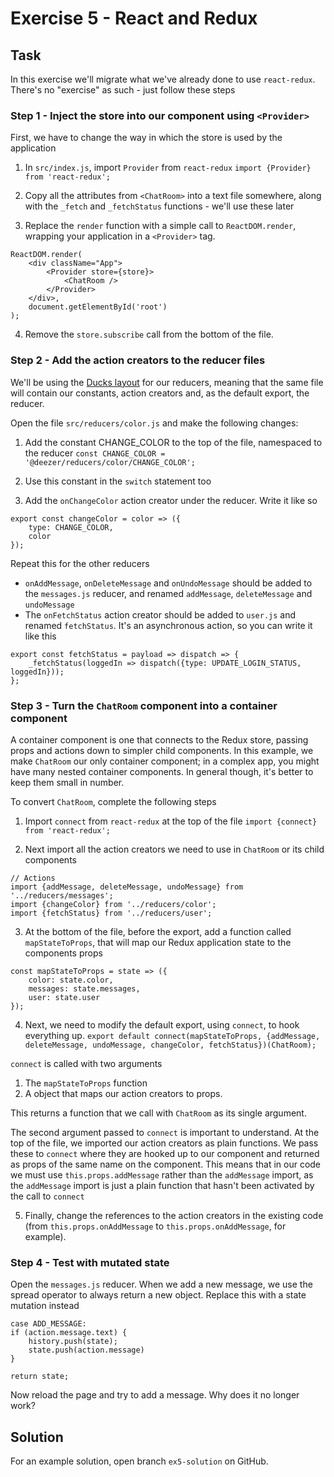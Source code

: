 # Exercise 5 - React and Redux

## Task

In this exercise we'll migrate what we've already done to use `react-redux`. There's no "exercise" as such - just follow
these steps

### Step 1 - Inject the store into our component using `<Provider>`

First, we have to change the way in which the store is used by the application

1. In `src/index.js`, import `Provider` from `react-redux`
`import {Provider} from 'react-redux';`

2. Copy all the attributes from `<ChatRoom>` into a text file somewhere, along with the `_fetch` and `_fetchStatus` functions - we'll use these later

3. Replace the `render` function with a simple call to `ReactDOM.render`, wrapping your application in a `<Provider>` tag.

```
ReactDOM.render(
	<div className="App">
		<Provider store={store}>
			<ChatRoom />
		</Provider>
	</div>,
	document.getElementById('root')
);
```

4. Remove the `store.subscribe` call from the bottom of the file.

### Step 2 - Add the action creators to the reducer files

We'll be using the [Ducks layout](https://github.com/erikras/ducks-modular-redux) for our reducers, meaning that the same file
will contain our constants, action creators and, as the default export, the reducer.

Open the file `src/reducers/color.js` and make the following changes:

1. Add the constant CHANGE_COLOR to the top of the file, namespaced to the reducer
`const CHANGE_COLOR = '@deezer/reducers/color/CHANGE_COLOR';`

2. Use this constant in the `switch` statement too

3. Add the `onChangeColor` action creator under the reducer. Write it like so 

```
export const changeColor = color => ({
	type: CHANGE_COLOR,
	color
});
```

Repeat this for the other reducers

- `onAddMessage`, `onDeleteMessage` and `onUndoMessage` should be added to the `messages.js` reducer, and renamed `addMessage`, `deleteMessage` and `undoMessage`
- The `onFetchStatus` action creator should be added  to `user.js` and renamed `fetchStatus`. It's an asynchronous action, so you can write it like this

```
export const fetchStatus = payload => dispatch => {
	_fetchStatus(loggedIn => dispatch({type: UPDATE_LOGIN_STATUS, loggedIn}));
};
```

### Step 3 - Turn the `ChatRoom` component into a container component

A container component is one that connects to the Redux store, passing props and actions down to simpler child components. In this example, we 
make `ChatRoom` our only container component; in a complex app, you might have many nested container components. In general though, it's better
to keep them small in number.

To convert `ChatRoom`, complete the following steps

1. Import `connect` from `react-redux` at the top of the file
`import {connect} from 'react-redux';`

2. Next import all the action creators we need to use in `ChatRoom` or its child components
```
// Actions
import {addMessage, deleteMessage, undoMessage} from '../reducers/messages';
import {changeColor} from '../reducers/color';
import {fetchStatus} from '../reducers/user';
```

3. At the bottom of the file, before the export, add a function called `mapStateToProps`, that will map our Redux application state
to the components props

```
const mapStateToProps = state => ({
	color: state.color,
	messages: state.messages,
	user: state.user
});
```

4. Next, we need to modify the default export, using `connect`, to hook everything up.
`export default connect(mapStateToProps, {addMessage, deleteMessage, undoMessage, changeColor, fetchStatus})(ChatRoom);`

`connect` is called with two arguments
1. The `mapStateToProps` function
2. A object that maps our action creators to props.

This returns a function that we call with `ChatRoom` as its single argument.
 
The second argument passed to `connect` is important to understand. At the top of the file, we imported our action creators as
plain functions. We pass these to `connect` where they are hooked up to our component and returned as props of the same name on the component. This
means that in our code we must use `this.props.addMessage` rather than the `addMessage` import, as the `addMessage` import is just a plain function that
 hasn't been activated by the call to `connect`
 
5. Finally, change the references to the action creators in the existing code (from `this.props.onAddMessage` to `this.props.onAddMessage`, for example).

### Step 4 - Test with mutated state

Open the `messages.js` reducer. When we add a new message, we use the spread operator to always return a new object. Replace this with a
state mutation instead

```
case ADD_MESSAGE:
if (action.message.text) {
	history.push(state);
	state.push(action.message)
}

return state;
```

Now reload the page and try to add a message. Why does it no longer work? 

## Solution

For an example solution, open branch `ex5-solution` on GitHub.
